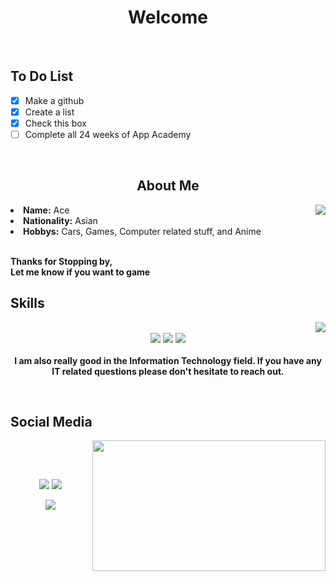 <body>
<h1 align="center">Welcome</h1>
<br>
<h2 align="left"> To Do List  </h2>

- [x] Make a github
- [x] Create a list
- [x] Check this box
- [ ] Complete all 24 weeks of App Academy
<br>
<div>
<h2 align="center"> About Me </h2>
<img src="https://im7.ezgif.com/tmp/ezgif-7-68a8285bdbbf.gif" align="right">
<li>
<b>Name:</b> Ace  </li>
<li>
<b>Nationality:</b> Asian
</li>
<li>
<b>Hobbys:</b> Cars, Games, Computer related stuff, and Anime
</li>
<br>
<p><b>     Thanks for Stopping by,<br>
                  Let me know if you want to game</b></p>
</div>
<div>
<h2 align="left">            Skills</h2>
<p>
<img src="https://im7.ezgif.com/tmp/ezgif-7-c7b48b613ac1.gif" align="right">
</div>
<div>
<p align="center"><br>
 <img src="https://img.shields.io/badge/node.js%20-%2343853D.svg?&style=for-the-badge&logo=node.js&logoColor=white"/> <img src="https://img.shields.io/badge/javascript%20-%23323330.svg?&style=for-the-badge&logo=javascript&logoColor=%23F7DF1E"/> <img src="https://img.shields.io/badge/git%20-%23F05033.svg?&style=for-the-badge&logo=git&logoColor=white"/> <br><br>
<b>I am also really good in the Information Technology field. If you have any IT related questions please don't hesitate to reach out.</b></p>
<br>
<h2>           Social Media</h2>
<img src="https://im7.ezgif.com/tmp/ezgif-7-ea212eb08d77.gif" align="right" width="373.5px" height="208.5px">
<br>
<p align="center"> <br>
</p>
<p align="center"><a href="https://twitter.com/sweet_en_s0ur" target="_blank"><img src="https://img.shields.io/badge/Sweet_en_S0ur%20-%231DA1F2.svg?&style=for-the-badge&logo=Twitter&logoColor=white"/></a> <a href="https://discord.me/" target="_blank"><img src="https://img.shields.io/badge/SometimesAce%20-%237289DA.svg?&style=for-the-badge&logo=discord&logoColor=white"/></a></p>
<p align="center"><a href="https://www.twitch.tv/imsometimesace" target="_blank"><img src="https://img.shields.io/badge/ImSometimesAce%20-%239146FF.svg?&style=for-the-badge&logo=Twitch&logoColor=white"/></a></p>
</div>
<br>
<div>
